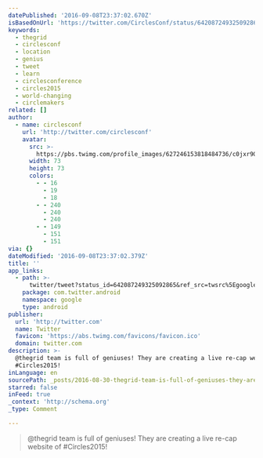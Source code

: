 ```yaml
---
datePublished: '2016-09-08T23:37:02.670Z'
isBasedOnUrl: 'https://twitter.com/CirclesConf/status/642087249325092865'
keywords:
  - thegrid
  - circlesconf
  - location
  - genius
  - tweet
  - learn
  - circlesconference
  - circles2015
  - world-changing
  - circlemakers
related: []
author:
  - name: circlesconf
    url: 'http://twitter.com/circlesconf'
    avatar:
      src: >-
        https://pbs.twimg.com/profile_images/627246153818484736/c0jxr9Qu_bigger.png
      width: 73
      height: 73
      colors:
        - - 16
          - 19
          - 18
        - - 240
          - 240
          - 240
        - - 149
          - 151
          - 151
via: {}
dateModified: '2016-09-08T23:37:02.379Z'
title: ''
app_links:
  - path: >-
      twitter/tweet?status_id=642087249325092865&ref_src=twsrc%5Egoogle%7Ctwcamp%5Eandroidseo%7Ctwgr%5Estatus%7Ctwterm%5E642087249325092865
    package: com.twitter.android
    namespace: google
    type: android
publisher:
  url: 'http://twitter.com'
  name: Twitter
  favicon: 'https://abs.twimg.com/favicons/favicon.ico'
  domain: twitter.com
description: >-
  @thegrid team is full of geniuses! They are creating a live re-cap website of
  #Circles2015! 
inLanguage: en
sourcePath: _posts/2016-08-30-thegrid-team-is-full-of-geniuses-they-are-creating-a-live.md
starred: false
inFeed: true
_context: 'http://schema.org'
_type: Comment

---
```

> @thegrid team is full of geniuses! They are creating a live re-cap website of \#Circles2015!